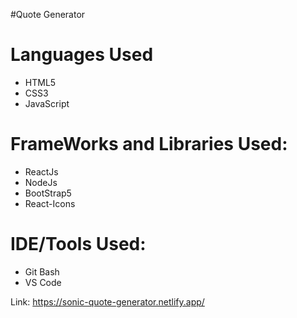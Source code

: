 #Quote Generator

<h1>Languages Used</h1>
<ul>
<li>HTML5</li>
<li>CSS3</li>
<li>JavaScript</li>
</ul>

<h1>FrameWorks and Libraries Used:</h1>
<ul>
<li>ReactJs</li>
<li>NodeJs</li>
<li>BootStrap5</li>
<li>React-Icons</li>
</ul>

<h1>IDE/Tools Used:</h1>
<ul>
<li>Git Bash</li>
<li>VS Code</li>
</ul>

Link: https://sonic-quote-generator.netlify.app/
